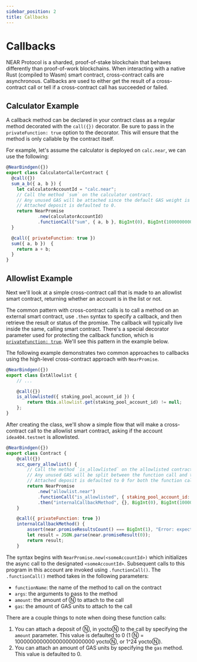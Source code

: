 ```yaml
---
sidebar_position: 2
title: Callbacks
---
```


# Callbacks

NEAR Protocol is a sharded, proof-of-stake blockchain that behaves differently than proof-of-work blockchains. When interacting with a native Rust (compiled to Wasm) smart contract, cross-contract calls are asynchronous. Callbacks are used to either get the result of a cross-contract call or tell if a cross-contract call has succeeded or failed.

## Calculator Example

A callback method can be declared in your contract class as a regular method decorated with the `call({})` decorator. Be sure to pass in the `privateFunction: true` option to the decorator. This will ensure that the method is only callable by the contract itself.

For example, let's assume the calculator is deployed on `calc.near`, we can use the following:

```js
@NearBindgen({})
export class CalculatorCallerContract {
  @call({})
  sum_a_b({ a, b }) {
    let calculatorAccountId = "calc.near";
    // Call the method `sum` on the calculator contract.
    // Any unused GAS will be attached since the default GAS weight is 1.
    // Attached deposit is defaulted to 0.
    return NearPromise
            .new(calculatorAccountId)
            .functionCall("sum", { a, b }, BigInt(0), BigInt(100000000000000));
  }

  @call({ privateFunction: true })
  sum({ a, b })  {
    return a + b;
  }
}
```

## Allowlist Example

Next we'll look at a simple cross-contract call that is made to an allowlist smart contract, returning whether an account is in the list or not.

The common pattern with cross-contract calls is to call a method on an external smart contract, use `.then` syntax to specify a callback, and then retrieve the result or status of the promise. The callback will typically live inside the same, calling smart contract. There's a special decorator parameter used for protecting the callback function, which is [`privateFunction: true`](https://docs.rs/near-sdk-core/latest/near_sdk_core/struct.AttrSigInfo.html#structfield.is_private). We'll see this pattern in the example below.

The following example demonstrates two common approaches to callbacks using the high-level cross-contract approach with `NearPromise`. 

```js
@NearBindgen({})
export class ExtAllowlist {
    // ...

    @call({})
    is_allowlisted({ staking_pool_account_id }) {
        return this.allowlist.get(staking_pool_account_id) != null;
    };
}
```

After creating the class, we'll show a simple flow that will make a cross-contract call to the allowlist smart contract, asking if the account `idea404.testnet` is allowlisted. 

```js
@NearBindgen({})
export class Contract {
    @call({})
    xcc_query_allowlist() {
        // Call the method `is_allowlisted` on the allowlisted contract. Static GAS is only attached to the callback.
        // Any unused GAS will be split between the function call and the callback since both have a default unused GAS weight of 1
        // Attached deposit is defaulted to 0 for both the function call and the callback.
        return NearPromise
            .new("allowlist.near")
            .functionCall("is_allowlisted", { staking_pool_account_id: "idea404.testnet" }, BigInt(0), BigInt(100000000000000))
            .then("internalCallbackMethod", {}, BigInt(0), BigInt(100000000000000));
    }

    @call({ privateFunction: true })
    internalCallbackMethod() {
        assert(near.promiseResultsCount() === BigInt(1), "Error: expected 1 promise result");
        let result = JSON.parse(near.promiseResult(0));
        return result;
    }
```

The syntax begins with `NearPromise.new(<someAccountId>)` which initializes the async call to the designated `<someAccountId>`. Subsequent calls to this program in this account are invoked using `.functionCall()`. The `.functionCall()` method takes in the following parameters:

  - `functionName`: the name of the method to call on the contract
  - `args`: the arguments to pass to the method
  - `amount`: the amount of Ⓝ to attach to the call
  - `gas`: the amount of GAS units to attach to the call

There are a couple things to note when doing these function calls:

1. You can attach a deposit of Ⓝ, in yoctoⓃ to the call by specifying the `amount` parameter. This value is defaulted to 0 (1 Ⓝ = 1000000000000000000000000 yoctoⓃ, or 1^24 yoctoⓃ).
2. You can attach an amount of GAS units by specifying the `gas` method. This value is defaulted to 0.
